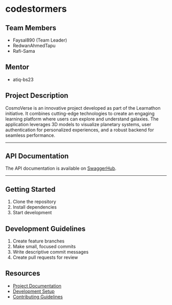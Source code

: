 # codestormers

## Team Members
- Faysal890 (Team Leader)
- RedwanAhmedTapu
- Rafi-Sama

## Mentor
- atiq-bs23

## Project Description
CosmoVerse is an innovative project developed as part of the Learnathon initiative. It combines cutting-edge technologies to create an engaging learning platform where users can explore and understand galaxies. The application leverages 3D models to visualize planetary systems, user authentication for personalized experiences, and a robust backend for seamless performance.

---

## API Documentation

The API documentation is available on [SwaggerHub](https://app.swaggerhub.com/apis-docs/cosmoverse/cosmo-verse_api/v1#/).

---
## Getting Started
1. Clone the repository
2. Install dependencies
3. Start development

## Development Guidelines
1. Create feature branches
2. Make small, focused commits
3. Write descriptive commit messages
4. Create pull requests for review

## Resources
- [Project Documentation](docs/)
- [Development Setup](docs/setup.md)
- [Contributing Guidelines](CONTRIBUTING.md)
